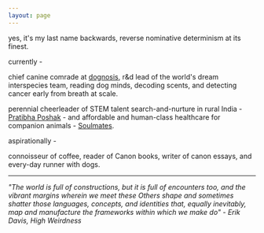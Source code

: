```yaml
---
layout: page
---
```


yes, it's my last name backwards, reverse nominative determinism at its finest.

currently -

chief canine comrade at [dognosis](https://www.dognosis.tech/), r&d lead of the world's dream interspecies team, reading dog minds, decoding scents, and detecting cancer early from breath at scale.

perennial cheerleader of STEM talent search-and-nurture in rural India - [Pratibha Poshak](https://pratibhaposhak.in/) - and affordable and human-class healthcare for companion animals - [Soulmates](https://www.soulmates.vet/).

aspirationally -

 connoisseur of coffee, reader of Canon books, writer of canon essays, and every-day runner with dogs.



---

*"The world is full of constructions, but it is full of encounters too, and the vibrant margins wherein we meet these Others shape and sometimes shatter those languages, concepts, and identities that, equally inevitably, map and manufacture the frameworks within which we make do" - Erik Davis, High Weirdness*
